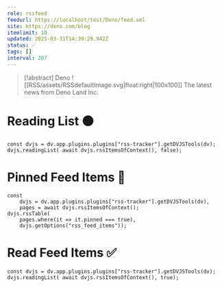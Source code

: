 ```yaml
---
role: rssfeed
feedurl: https://localhost/test/Deno/feed.xml
site: https://deno.com/blog
itemlimit: 10
updated: 2025-03-31T14:39:29.942Z
status: ✅
tags: []
interval: 207
---
```

> [!abstract] Deno
> ![[RSS/assets/RSSdefaultImage.svg|float:right|100x100]] The latest news from Deno Land Inc.

# Reading List ⚫

~~~dataviewjs
const dvjs = dv.app.plugins.plugins["rss-tracker"].getDVJSTools(dv);
dvjs.readingList( await dvjs.rssItemsOfContext(), false);
~~~

# Pinned Feed Items 📍

~~~dataviewjs
const
	dvjs = dv.app.plugins.plugins["rss-tracker"].getDVJSTools(dv),
	pages = await dvjs.rssItemsOfContext();
dvjs.rssTable(
	pages.where(it => it.pinned === true),
	dvjs.getOptions("rss_feed_items"));
~~~

# Read Feed Items ✅

~~~dataviewjs
const dvjs = dv.app.plugins.plugins["rss-tracker"].getDVJSTools(dv);
dvjs.readingList( await dvjs.rssItemsOfContext(), true);
~~~